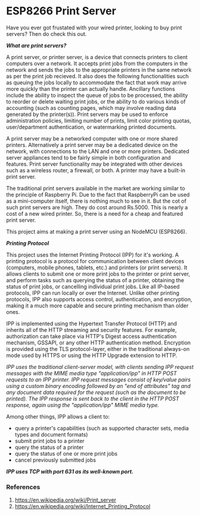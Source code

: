 # ESP8266 Print Server
Have you ever got frustated with your wired printer, looking to buy print servers? Then do check this out.

***What are print servers?***

A print server, or printer server, is a device that connects printers to client computers over a network. It accepts print jobs from the computers in the network and sends the jobs to the appropriate printers in the same network as per the print job recieved. It also does the following functionalities such as queuing the jobs locally to accommodate the fact that work may arrive more quickly than the printer can actually handle. Ancillary functions include the ability to inspect the queue of jobs to be processed, the ability to reorder or delete waiting print jobs, or the ability to do various kinds of accounting (such as counting pages, which may involve reading data generated by the printer(s)). Print servers may be used to enforce administration policies, limiting number of prints, limit color printing quotas, user/department authentication, or watermarking printed documents.

A print server may be a networked computer with one or more shared printers. Alternatively a print server may be a dedicated device on the network, with connections to the LAN and one or more printers. Dedicated server appliances tend to be fairly simple in both configuration and features. Print server functionality may be integrated with other devices such as a wireless router, a firewall, or both. A printer may have a built-in print server.

The traditional print servers available in the market are working similar to the principle of Raspberry Pi. Due to the fact that RaspberryPi can be used as a mini-computer itself, there is nothing much to see in it. But the cot of such print servers are high. They do cost around Rs.5000. This is nearly a cost of a new wired printer. So, there is a need for a cheap and featured print server.

This project aims at making a print server using an NodeMCU (ESP8266). 

***Printing Protocol***

This project uses the Internet Printing Protocol (IPP) for it's working. A printing protocol is a protocol for communication between client devices (computers, mobile phones, tablets, etc.) and printers (or print servers). It allows clients to submit one or more print jobs to the printer or print server, and perform tasks such as querying the status of a printer, obtaining the status of print jobs, or cancelling individual print jobs. Like all IP-based protocols, IPP can run locally or over the Internet. Unlike other printing protocols, IPP also supports access control, authentication, and encryption, making it a much more capable and secure printing mechanism than older ones.

IPP is implemented using the Hypertext Transfer Protocol (HTTP) and inherits all of the HTTP streaming and security features. For example, authorization can take place via HTTP's Digest access authentication mechanism, GSSAPI, or any other HTTP authentication method. Encryption is provided using the TLS protocol-layer, either in the traditional always-on mode used by HTTPS or using the HTTP Upgrade extension to HTTP.

*IPP uses the traditional client-server model, with clients sending IPP request messages with the MIME media type "application/ipp" in HTTP POST requests to an IPP printer. IPP request messages consist of key/value pairs using a custom binary encoding followed by an "end of attributes" tag and any document data required for the request (such as the document to be printed). The IPP response is sent back to the client in the HTTP POST response, again using the "application/ipp" MIME media type.*

Among other things, IPP allows a client to:

* query a printer's capabilities (such as supported character sets, media types and document formats)
* submit print jobs to a printer
* query the status of a printer
* query the status of one or more print jobs
* cancel previously submitted jobs

***IPP uses TCP with port 631 as its well-known port.***

### References
1. https://en.wikipedia.org/wiki/Print_server
2. https://en.wikipedia.org/wiki/Internet_Printing_Protocol
